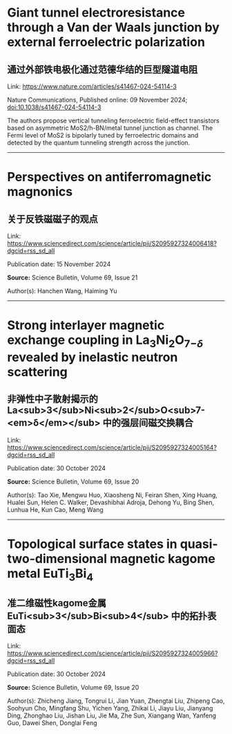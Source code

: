 # Giant tunnel electroresistance through a Van der Waals junction by external ferroelectric polarization

## 通过外部铁电极化通过范德华结的巨型隧道电阻

Link: https://www.nature.com/articles/s41467-024-54114-3

<p>Nature Communications, Published online: 09 November 2024; <a href="https://www.nature.com/articles/s41467-024-54114-3">doi:10.1038/s41467-024-54114-3</a></p>The authors propose vertical tunneling ferroelectric field-effect transistors based on asymmetric MoS2/h-BN/metal tunnel junction as channel. The Fermi level of MoS2 is bipolarly tuned by ferroelectric domains and detected by the quantum tunneling strength across the junction.


---
# Perspectives on antiferromagnetic magnonics

## 关于反铁磁磁子的观点

Link: https://www.sciencedirect.com/science/article/pii/S2095927324006418?dgcid=rss_sd_all

<p>Publication date: 15 November 2024</p><p><b>Source:</b> Science Bulletin, Volume 69, Issue 21</p><p>Author(s): Hanchen Wang, Haiming Yu</p>


---
# Strong interlayer magnetic exchange coupling in La<sub>3</sub>Ni<sub>2</sub>O<sub>7−<em>δ</em></sub> revealed by inelastic neutron scattering

## 非弹性中子散射揭示的La&lt;sub&gt;3&lt;/sub&gt;Ni&lt;sub&gt;2&lt;/sub&gt;O&lt;sub&gt;7-&lt;em&gt;δ&lt;/em&gt;&lt;/sub&gt; 中的强层间磁交换耦合

Link: https://www.sciencedirect.com/science/article/pii/S2095927324005164?dgcid=rss_sd_all

<p>Publication date: 30 October 2024</p><p><b>Source:</b> Science Bulletin, Volume 69, Issue 20</p><p>Author(s): Tao Xie, Mengwu Huo, Xiaosheng Ni, Feiran Shen, Xing Huang, Hualei Sun, Helen C. Walker, Devashibhai Adroja, Dehong Yu, Bing Shen, Lunhua He, Kun Cao, Meng Wang</p>


---
# Topological surface states in quasi-two-dimensional magnetic kagome metal EuTi<sub>3</sub>Bi<sub>4</sub>

## 准二维磁性kagome金属EuTi&lt;sub&gt;3&lt;/sub&gt;Bi&lt;sub&gt;4&lt;/sub&gt; 中的拓扑表面态

Link: https://www.sciencedirect.com/science/article/pii/S2095927324005966?dgcid=rss_sd_all

<p>Publication date: 30 October 2024</p><p><b>Source:</b> Science Bulletin, Volume 69, Issue 20</p><p>Author(s): Zhicheng Jiang, Tongrui Li, Jian Yuan, Zhengtai Liu, Zhipeng Cao, Soohyun Cho, Mingfang Shu, Yichen Yang, Zhikai Li, Jiayu Liu, Jianyang Ding, Zhonghao Liu, Jishan Liu, Jie Ma, Zhe Sun, Xiangang Wan, Yanfeng Guo, Dawei Shen, Donglai Feng</p>

